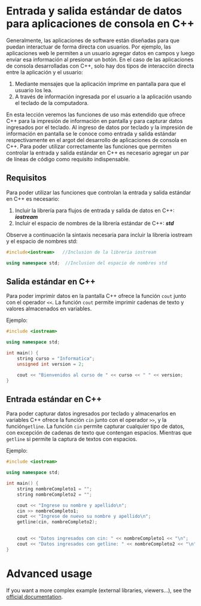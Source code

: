 # Entrada y salida estándar de datos para aplicaciones de consola en C++

Generalmente, las aplicaciones de software están diseñadas para que puedan interactuar de forma directa con usuarios. Por ejemplo, las aplicaciones web le permiten a un usuario agregar datos en campos y luego enviar esa información al presionar un botón.
En el caso de las aplicaciones de consola desarrolladas con C++, solo hay dos tipos de interacción directa entre la aplicación y el usuario: 
<ol>
<li>Mediante mensajes que la aplicación imprime en pantalla para que el usuario los lea.</li>
<li>A través de información ingresada por el usuario a la aplicación usando el teclado de la computadora.</li>
</ol>

En esta lección veremos las funciones de uso más extendido que ofrece C++ para la impresión de información en pantalla y para capturar datos ingresados por el teclado.
Al ingreso de datos por teclado y la impresión de información en pantalla se le conoce como entrada y salida estándar respectivamente en el argot del desarrollo de aplicaciones de consola en C++.
Para poder utilizar correctamente las funciones que permiten controlar la entrada y salida estándar en C++ es necesario agregar un par de líneas de código como requisito indispensable.

## Requisitos

Para poder utilizar las funciones que controlan la entrada y salida estándar en C++ es necesario:
<ol>
<li>Incluir la librería para flujos de entrada y salida de datos en C++: <b><i>iostream</i></b></li>
<li>Incluir el espacio de nombres de la librería estándar de C++: <b><i>std</i></b></li>
</ol>

Observe a continuación la sintaxis necesaria para incluir la librería iostream y el espacio de nombres std:

```C++
#include<iostream>   //Inclusion de la libreria iostream

using namespace std;  //Inclusion del espacio de nombres std

```

## Salida estándar en C++

Para poder imprimir datos en la pantalla C++ ofrece la función `cout` junto con el operador `<<`. La función `cout` permite imprimir cadenas de texto y valores almacenados en variables.

Ejemplo:

```C++ runnable
#include <iostream>

using namespace std;

int main() {
	string curso = "Informatica";
    unsigned int version = 2;

    cout << "Bienvenidos al curso de " << curso << " " << version;
}

```

## Entrada estándar en C++

Para poder capturar datos ingresados por teclado y almacenarlos en variables C++ ofrece la función `cin` junto con el operador `>>`, y la función`getline`. La función `cin` permite capturar cualquier tipo de datos, con excepción de cadenas de texto que contengan espacios. Mientras que `getline` si permite la captura de textos con espacios.

Ejemplo:

```C++
#include <iostream>

using namespace std;

int main() {
    string nombreCompleto1 = "";
    string nombreCompleto2 = "";

    cout << "Ingrese su nombre y apellido\n";
    cin >> nombreCompleto1;
    cout << "Ingrese de nuevo su nombre y apellido\n";
    getline(cin, nombreCompleto2);
    

    cout << "Datos ingresados con cin: " << nombreCompleto1 << "\n";
    cout << "Datos ingresados con getline: " << nombreCompleto2 << "\n";
}

```

# Advanced usage

If you want a more complex example (external libraries, viewers...), see the [official documentation](https://tech.io/playgrounds/408/tech-io-documentation).
